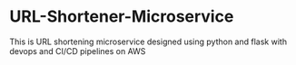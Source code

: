 # URL-Shortener-Microservice
This is URL shortening microservice designed using python and flask with devops and CI/CD pipelines on AWS
